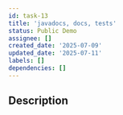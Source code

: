 ```yaml
---
id: task-13
title: 'javadocs, docs, tests'
status: Public Demo
assignee: []
created_date: '2025-07-09'
updated_date: '2025-07-11'
labels: []
dependencies: []
---
```


## Description
